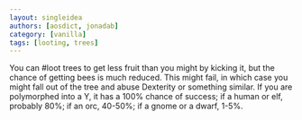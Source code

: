 ```yaml
---
layout: singleidea
authors: [aosdict, jonadab]
category: [vanilla]
tags: [looting, trees]
---
```

You can #loot trees to get less fruit than you might by kicking it, but the chance of getting bees is much reduced. This might fail, in which case you might fall out of the tree and abuse Dexterity or something similar. If you are polymorphed into a Y, it has a 100% chance of success; if a human or elf, probably 80%; if an orc, 40-50%; if a gnome or a dwarf, 1-5%.

